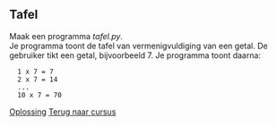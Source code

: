 ## Tafel

Maak een programma _tafel.py_.\
Je programma toont de tafel van vermenigvuldiging van een getal. De
gebruiker tikt een getal, bijvoorbeeld 7. Je programma toont daarna:

      1 x 7 = 7 
      2 x 7 = 14
      ...
      10 x 7 = 70

[Oplossing](/oplossingen/tafel.html)
[Terug naar cursus](/18_for.html)